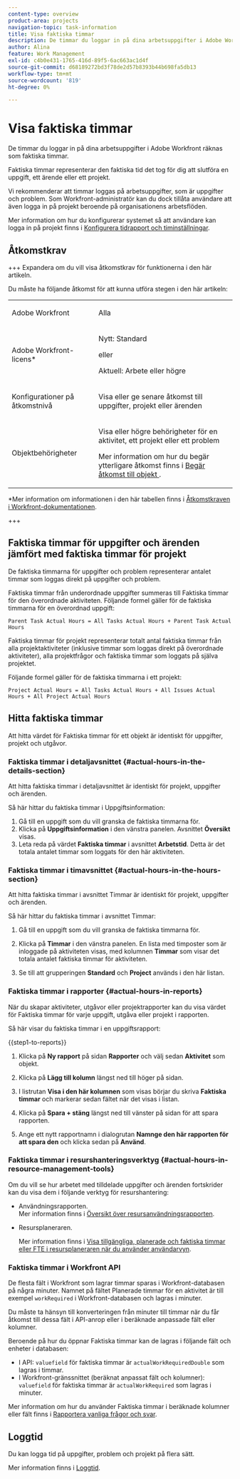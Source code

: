 ```yaml
---
content-type: overview
product-area: projects
navigation-topic: task-information
title: Visa faktiska timmar
description: De timmar du loggar in på dina arbetsuppgifter i Adobe Workfront räknas som faktiska timmar.
author: Alina
feature: Work Management
exl-id: c4b0e431-1765-416d-89f5-6ac663ac1d4f
source-git-commit: d68189272bd3f78de2d57b8393b44b698fa5db13
workflow-type: tm+mt
source-wordcount: '819'
ht-degree: 0%

---
```


# Visa faktiska timmar

<!-- Audited: 5/2025 -->

De timmar du loggar in på dina arbetsuppgifter i Adobe Workfront räknas som faktiska timmar.

Faktiska timmar representerar den faktiska tid det tog för dig att slutföra en uppgift, ett ärende eller ett projekt.

Vi rekommenderar att timmar loggas på arbetsuppgifter, som är uppgifter och problem. Som Workfront-administratör kan du dock tillåta användare att även logga in på projekt beroende på organisationens arbetsflöden.

Mer information om hur du konfigurerar systemet så att användare kan logga in på projekt finns i [Konfigurera tidrapport och timinställningar](../../../administration-and-setup/set-up-workfront/configure-timesheets-schedules/timesheet-and-hour-preferences.md).

## Åtkomstkrav

+++ Expandera om du vill visa åtkomstkrav för funktionerna i den här artikeln.

Du måste ha följande åtkomst för att kunna utföra stegen i den här artikeln:

<table style="table-layout:auto"> 
 <col> 
 <col> 
 <tbody> 
  <tr> 
   <td role="rowheader">Adobe Workfront</td> 
   <td> <p>Alla</p> </td> 
  </tr> 
  <tr> 
   <td role="rowheader">Adobe Workfront-licens*</td> 
   <td> 
   <p>Nytt: Standard<p>
   <p>eller</p>
   <p>Aktuell: Arbete eller högre</p> </td> 
  </tr> 
  <tr> 
   <td role="rowheader">Konfigurationer på åtkomstnivå</td> 
   <td> <p>Visa eller ge senare åtkomst till uppgifter, projekt eller ärenden</p> </td> 
  </tr> 
  <tr> 
   <td role="rowheader">Objektbehörigheter</td> 
   <td> <p>Visa eller högre behörigheter för en aktivitet, ett projekt eller ett problem</p> <p>Mer information om hur du begär ytterligare åtkomst finns i <a href="../../../workfront-basics/grant-and-request-access-to-objects/request-access.md" class="MCXref xref">Begär åtkomst till objekt </a>.</p> </td> 
  </tr> 
 </tbody> 
</table>

*Mer information om informationen i den här tabellen finns i [Åtkomstkraven i Workfront-dokumentationen](/help/quicksilver/administration-and-setup/add-users/access-levels-and-object-permissions/access-level-requirements-in-documentation.md).

+++

## Faktiska timmar för uppgifter och ärenden jämfört med faktiska timmar för projekt

De faktiska timmarna för uppgifter och problem representerar antalet timmar som loggas direkt på uppgifter och problem.

Faktiska timmar från underordnade uppgifter summeras till Faktiska timmar för den överordnade aktiviteten. Följande formel gäller för de faktiska timmarna för en överordnad uppgift:

```
Parent Task Actual Hours = All Tasks Actual Hours + Parent Task Actual Hours
```

Faktiska timmar för projekt representerar totalt antal faktiska timmar från alla projektaktiviteter (inklusive timmar som loggas direkt på överordnade aktiviteter), alla projektfrågor och faktiska timmar som loggats på själva projektet.

Följande formel gäller för de faktiska timmarna i ett projekt:

```
Project Actual Hours = All Tasks Actual Hours + All Issues Actual Hours + All Project Actual Hours
```

## Hitta faktiska timmar

Att hitta värdet för Faktiska timmar för ett objekt är identiskt för uppgifter, projekt och utgåvor.

### Faktiska timmar i detaljavsnittet {#actual-hours-in-the-details-section}

Att hitta faktiska timmar i detaljavsnittet är identiskt för projekt, uppgifter och ärenden.

Så här hittar du faktiska timmar i Uppgiftsinformation:

1. Gå till en uppgift som du vill granska de faktiska timmarna för.
1. Klicka på **Uppgiftsinformation** i den vänstra panelen. Avsnittet **Översikt** visas.
1. Leta reda på värdet **Faktiska timmar** i avsnittet **Arbetstid**. Detta är det totala antalet timmar som loggats för den här aktiviteten.

### Faktiska timmar i timavsnittet {#actual-hours-in-the-hours-section}

Att hitta faktiska timmar i avsnittet Timmar är identiskt för projekt, uppgifter och ärenden.

Så här hittar du faktiska timmar i avsnittet Timmar:

1. Gå till en uppgift som du vill granska de faktiska timmarna för.

1. Klicka på **Timmar** i den vänstra panelen. En lista med timposter som är inloggade på aktiviteten visas, med kolumnen **Timmar** som visar det totala antalet faktiska timmar för aktiviteten.

1. Se till att grupperingen **Standard** och **Project** används i den här listan.

### Faktiska timmar i rapporter {#actual-hours-in-reports}

När du skapar aktiviteter, utgåvor eller projektrapporter kan du visa värdet för Faktiska timmar för varje uppgift, utgåva eller projekt i rapporten.

Så här visar du faktiska timmar i en uppgiftsrapport:

{{step1-to-reports}}

1. Klicka på **Ny rapport** på sidan **Rapporter** och välj sedan **Aktivitet** som objekt.
1. Klicka på **Lägg till kolumn** längst ned till höger på sidan.
1. I listrutan **Visa i den här kolumnen** som visas börjar du skriva **Faktiska timmar** och markerar sedan fältet när det visas i listan.

1. Klicka på **Spara + stäng** längst ned till vänster på sidan för att spara rapporten.

1. Ange ett nytt rapportnamn i dialogrutan **Namnge den här rapporten för att spara den** och klicka sedan på **Använd**.

### Faktiska timmar i resurshanteringsverktyg {#actual-hours-in-resource-management-tools}

Om du vill se hur arbetet med tilldelade uppgifter och ärenden fortskrider kan du visa dem i följande verktyg för resurshantering:

* Användningsrapporten.\
  Mer information finns i [Översikt över resursanvändningsrapporten](../../../reports-and-dashboards/reports/using-built-in-reports/resource-utilization-report.md).

* Resursplaneraren.

  Mer information finns i [Visa tillgängliga, planerade och faktiska timmar eller FTE i resursplaneraren när du använder användarvyn](../../../resource-mgmt/resource-planning/view-hours-fte-user-view-resource-planner.md).


### Faktiska timmar i Workfront <!--database and the--> API <!--, and custom data-->

<!--this section was added as a result to this issue: https://experience.adobe.com/#/@adobeinternalworkfront/so:hub-Hub/workfront/task/6810910e0001b932e0948336208e76f2/overview-->

De flesta fält i Workfront som lagrar timmar sparas i Workfront-databasen på några minuter. Namnet på fältet Planerade timmar för en aktivitet är till exempel `workRequired` i Workfront-databasen och lagras i minuter.

Du måste ta hänsyn till konverteringen från minuter till timmar när du får åtkomst till dessa fält i API-anrop eller i beräknade anpassade fält eller kolumner.

Beroende på hur du öppnar Faktiska timmar kan de lagras i följande fält och enheter i databasen:

* I API: `valuefield` för faktiska timmar är `actualWorkRequiredDouble` som lagras i timmar.
* I Workfront-gränssnittet (beräknat anpassat fält och kolumner): `valuefield` för faktiska timmar är `actualWorkRequired` som lagras i minuter.

<!--Change the above with this when we fix this for the Workfront UI: 

You must use the following valuefield name for Actual Hours in API calls or calculated custom fields or columns in Workfront: `actualWorkRequiredDouble`. -->

Mer information om hur du använder Faktiska timmar i beräknade kolumner eller fält finns i [Rapportera vanliga frågor och svar](/help/quicksilver/reports-and-dashboards/reports/tips-tricks-and-troubleshooting/reports-faq.md).

## Loggtid

Du kan logga tid på uppgifter, problem och projekt på flera sätt.

Mer information finns i [Loggtid](../../../timesheets/create-and-manage-timesheets/log-time.md).
